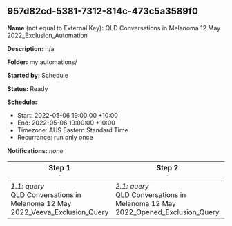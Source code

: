 ## 957d82cd-5381-7312-814c-473c5a3589f0

**Name** (not equal to External Key)**:** QLD Conversations in Melanoma 12 May 2022_Exclusion_Automation

**Description:** n/a

**Folder:** my automations/

**Started by:** Schedule

**Status:** Ready

**Schedule:**

* Start: 2022-05-06 19:00:00 +10:00
* End: 2022-05-06 19:00:00 +10:00
* Timezone: AUS Eastern Standard Time
* Recurrance: run only once

**Notifications:** _none_


| Step 1<br>_<small>-</small>_ | Step 2<br>_<small>-</small>_ | Step 3<br>_<small>-</small>_ |
| --- | --- | --- |
| _1.1: query_<br>QLD Conversations in Melanoma 12 May 2022_Veeva_Exclusion_Query | _2.1: query_<br>QLD Conversations in Melanoma 12 May 2022_Opened_Exclusion_Query | _3.1: query_<br>QLD Conversations in Melanoma 12 May 2022_Clicked_Exclusion |
